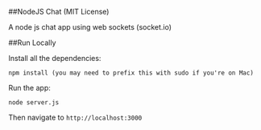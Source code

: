 ##NodeJS Chat (MIT License)

A node js chat app using web sockets (socket.io)

##Run Locally

Install all the dependencies:

    npm install (you may need to prefix this with sudo if you're on Mac)

Run the app:

    node server.js

Then navigate to `http://localhost:3000`

